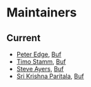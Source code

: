 # Maintainers

## Current

- [Peter Edge](https://github.com/bufdev), [Buf](https://buf.build)
- [Timo Stamm](https://github.com/timostamm), [Buf](https://buf.build)
- [Steve Ayers](https://github.com/smaye81), [Buf](https://buf.build)
- [Sri Krishna Paritala](https://github.com/srikrsna-buf), [Buf](https://buf.build)
